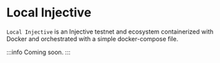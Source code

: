 # Local Injective

`Local Injective` is an Injective testnet and ecosystem containerized with Docker and orchestrated with a simple docker-compose file.
 
:::info
Coming soon.
:::